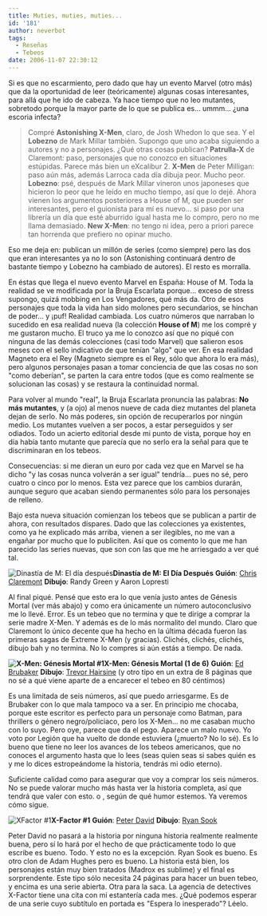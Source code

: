 ```yaml
---
title: Muties, muties, muties...
id: '181'
author: neverbot
tags:
  - Reseñas
  - Tebeos
date: 2006-11-07 22:30:12
---
```


Si es que no escarmiento, pero dado que hay un evento Marvel (otro más) que da la oportunidad de leer (teóricamente) algunas cosas interesantes, para allá que he ido de cabeza. Ya hace tiempo que no leo mutantes, sobretodo porque la mayor parte de lo que se publica es... ummm... ¿una escoria infecta?

> Compré **Astonishing X-Men**, claro, de Josh Whedon lo que sea. Y el **Lobezno** de Mark Millar también. Supongo que uno acaba siguiendo a autores y no a personajes. ¿Qué otras cosas publican? **Patrulla-X** de Claremont: paso, personajes que no conozco en situaciones estúpidas. Parece más bien un eXcalibur 2. **X-Men** de Peter Milligan: paso aún más, además Larroca cada día dibuja peor. Mucho peor. **Lobezno**: psé, después de Mark Millar vineron unos japoneses que hicieron lo peor que he leído en mucho tiempo, así que lo dejé. Ahora vienen los argumentos posteriores a House of M, que pueden ser interesantes, pero el guionista para mí es nuevo... si paso por una librería un día que esté aburrido igual hasta me lo compro, pero no me llama demasiado. **New X-Men**: no tengo ni idea, pero a priori parece tan horrenda que prefiero no opinar mucho.

Eso me deja en: publican un millón de series (como siempre) pero las dos que eran interesantes ya no lo son (Astonishing continuará dentro de bastante tiempo y Lobezno ha cambiado de autores). El resto es morralla.

En éstas que llega el nuevo evento Marvel en España: House of M. Toda la realidad se ve modificada por la Bruja Escarlata porque... exceso de stress supongo, quizá mobbing en Los Vengadores, qué más da. Otro de esos personajes que toda la vida han sido molones pero secundarios, se hinchan de poder... y ¡puf! Realidad cambiada. Los cuatro números que narraban lo sucedido en esa realidad nueva (la colección **House of M**) me los compré y me gustaron mucho. El truco ya me lo conozco así que no piqué con ninguna de las demás colecciones (casi todo Marvel) que salieron esos meses con el sello indicativo de que tenían "algo" que ver. En esa realidad Magneto era el Rey (Magneto siempre es el Rey, sólo que ahora lo era más), pero algunos personajes pasan a tomar conciencia de que las cosas no son "como deberían", se parten la cara entre todos (que es como realmente se solucionan las cosas) y se restaura la continuidad normal.

Para volver al mundo "real", la Bruja Escarlata pronuncia las palabras: **No más mutantes**, y (a ojo) al menos nueve de cada diez mutantes del planeta dejan de serlo. No más poderes, sin opción de recuperarlos por ningún medio. Los mutantes vuelven a ser pocos, a estar perseguidos y ser odiados. Todo un acierto editorial desde mi punto de vista, porque hoy en día había tanto mutante que parecía que no serlo era la señal para que te discriminaran en los tebeos.

Consecuencias: si me dieran un euro por cada vez que en Marvel se ha dicho "y las cosas nunca volverán a ser igual" tendría... pues no sé, pero cuatro o cinco por lo menos. Esta vez parece que los cambios durarán, aunque seguro que acaban siendo permanentes sólo para los personajes de relleno.

Bajo esta nueva situación comienzan los tebeos que se publican a partir de ahora, con resultados dispares. Dado que las colecciones ya existentes, como ya he explicado más arriba, vienen a ser ilegibles, no me van a engañar por mucho que lo publiciten. Así que os comento lo que me han parecido las series nuevas, que son con las que me he arriesgado a ver qué tal.

![Dinastía de M: El día después](./diadespues.jpg "Dinastía de M: El día después")**Dinastía de M: El Día Después** **Guión**: [Chris Claremont](http://en.wikipedia.org/wiki/Chris_Claremont) **Dibujo**: Randy Green y Aaron Lopresti

Al final piqué. Pensé que esto era lo que venía justo antes de Génesis Mortal (ver más abajo) y como era únicamente un número autoconclusivo me lo llevé. Error. Es un tebeo que no termina y que te dirige a comprar la serie madre X-Men. Y además es de lo más normalito del mundo. Claro que Claremont lo único decente que ha hecho en la última década fueron las primeras sagas de Extreme X-Men (y gracias). Clichés, clichés, clichés, dibujo bah y no termina. No lo compres si aún estás a tiempo. De nada. 

**![X-Men: Génesis Mortal #1](./GenesisMortal_1.jpg "X-Men: Génesis Mortal #1")X-Men: Génesis Mortal (1 de 6)** **Guión**: [Ed Brubaker](http://en.wikipedia.org/wiki/Ed_Brubaker) **Dibujo**: [Trevor Hairsine](http://en.wikipedia.org/wiki/Trevor_Hairsine) (y otro tipo en un extra de 8 páginas que no sé a qué viene aparte de a encarecer el tebeo en 80 céntimos)

Es una limitada de seis números, así que puedo arriesgarme. Es de Brubaker con lo que mala tampoco va a ser. En principio me chocaba, porque este escritor es perfecto para un personaje como Batman, para thrillers o género negro/policiaco, pero los X-Men... no me casaban mucho con lo suyo. Pero oye, parece que da el pego. Aparece un malo nuevo. Yo voto por Legión que ha vuelto de donde estuviera (¿muerto? No lo sé). Es lo bueno que tiene no leer los avances de los tebeos americanos, que no conoces el argumento hasta que lo lees (seas quien seas si sabes quién es y me lo dices estropeándome la historia, tendrás mi odio eterno).

Suficiente calidad como para asegurar que voy a comprar los seis números. No se puede valorar mucho más hasta ver la historia completa, así que tendrá que valer con esto. o , según de qué humor estemos. Ya veremos cómo sigue.

![XFactor #1](./XFactor_1.jpg "XFactor #1")**X-Factor #1** **Guión**: [Peter David](http://en.wikipedia.org/wiki/Peter_David) **Dibujo**: [Ryan Sook](http://www.ryansook.com/)

Peter David no pasará a la historia por ninguna historia realmente realmente buena, pero sí lo hará por el hecho de que prácticamente todo lo que escribe es bueno. Todo. Y esto no es la excepción. Ryan Sook es bueno. Es otro clon de Adam Hughes pero es bueno. La historia está bien, los personajes están muy bien tratados (Madrox es sublime) y el final es sorprendente. Este tipo sólo necesita 24 páginas para hacer un buen tebeo, y encima es una serie abierta. Otra para la saca. La agencia de detectives X-Factor tiene una cita con mi estantería cada mes. ¿Qué podemos esperar de una serie cuyo subtítulo en portada es "Espera lo inesperado"? Léelo. 